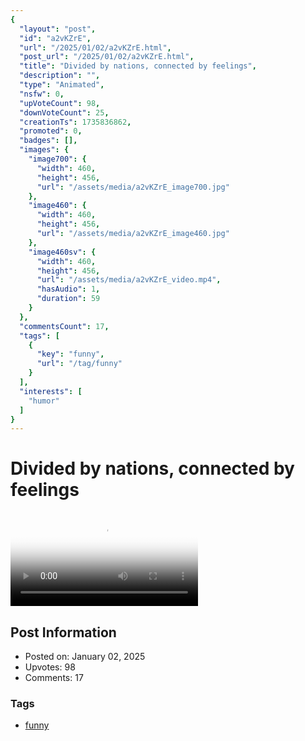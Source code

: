 ```yaml
---
{
  "layout": "post",
  "id": "a2vKZrE",
  "url": "/2025/01/02/a2vKZrE.html",
  "post_url": "/2025/01/02/a2vKZrE.html",
  "title": "Divided by nations, connected by feelings",
  "description": "",
  "type": "Animated",
  "nsfw": 0,
  "upVoteCount": 98,
  "downVoteCount": 25,
  "creationTs": 1735836862,
  "promoted": 0,
  "badges": [],
  "images": {
    "image700": {
      "width": 460,
      "height": 456,
      "url": "/assets/media/a2vKZrE_image700.jpg"
    },
    "image460": {
      "width": 460,
      "height": 456,
      "url": "/assets/media/a2vKZrE_image460.jpg"
    },
    "image460sv": {
      "width": 460,
      "height": 456,
      "url": "/assets/media/a2vKZrE_video.mp4",
      "hasAudio": 1,
      "duration": 59
    }
  },
  "commentsCount": 17,
  "tags": [
    {
      "key": "funny",
      "url": "/tag/funny"
    }
  ],
  "interests": [
    "humor"
  ]
}
---
```


# Divided by nations, connected by feelings

<video controls playsinline loop poster="/assets/media/a2vKZrE_image460.jpg">
  <source src="/assets/media/a2vKZrE_video.mp4" type="video/mp4">
  Your browser does not support the video tag.
</video>

## Post Information

- Posted on: January 02, 2025
- Upvotes: 98
- Comments: 17

### Tags

- [funny](/tag/funny)
